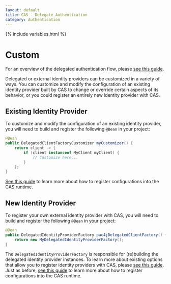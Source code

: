 ```yaml
---
layout: default
title: CAS - Delegate Authentication
category: Authentication
---
```


{% include variables.html %}

# Custom

For an overview of the delegated authentication flow, please [see this guide](Delegate-Authentication.html).
          
Delegated or external identity providers can be customized in a variety of ways. You can customize and modify
the configuration of an existing identity provider built by CAS to change or override certain aspects of its behavior, 
or you could register an entirely new identity provider with CAS.

## Existing Identity Provider

To customize and modify the configuration of an existing identity provider, you will need to build and register
the following `@Bean` in your project:

```java
@Bean
public DelegatedClientFactoryCustomizer myCustomizer() {
    return client -> {
        if (client instanceof MyClient myClient) {
            // Customize here...
        }
    };
}
```

[See this guide](../configuration/Configuration-Management-Extensions.html) to learn more about how to register configurations into the CAS runtime.

## New Identity Provider

To register your own external identity provider with CAS, you will need to build and register
the following `@Bean` in your project:

```java
@Bean
public DelegatedIdentityProviderFactory pac4jDelegatedClientFactory() {
    return new MyDelegatedIdentityProviderFactory();
}
```

The `DelegatedIdentityProviderFactory` is responsible for (re)building the delegated identity provider instances. To learn
more about existing options that allow you to register identity providers with CAS, 
please [see this guide](../integration/Delegate-Authentication-Provider-Registration.html). Just as before,
[see this guide](../configuration/Configuration-Management-Extensions.html) to learn more about how to 
register configurations into the CAS runtime.

